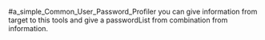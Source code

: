 #a_simple_Common_User_Password_Profiler
you can give information from target to this tools and give a passwordList from combination from information.
